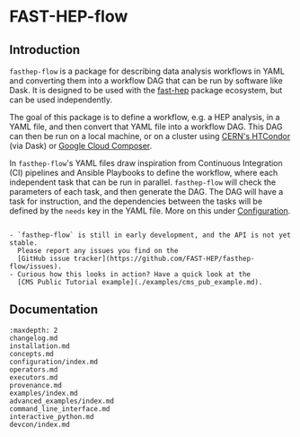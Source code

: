 # FAST-HEP-flow

## Introduction

`fasthep-flow` is a package for describing data analysis workflows in YAML and
converting them into a workflow DAG that can be run by software like Dask. It is
designed to be used with the [fast-hep](https://fast-hep.github.io/) package
ecosystem, but can be used independently.

The goal of this package is to define a workflow, e.g. a HEP analysis, in a YAML
file, and then convert that YAML file into a workflow DAG. This DAG can then be
run on a local machine, or on a cluster using
[CERN's HTCondor](https://batchdocs.web.cern.ch/local/submit.html) (via Dask) or
[Google Cloud Composer](https://cloud.google.com/composer).

In `fasthep-flow`'s YAML files draw inspiration from Continuous Integration (CI)
pipelines and Ansible Playbooks to define the workflow, where each independent
task that can be run in parallel. `fasthep-flow` will check the parameters of
each task, and then generate the DAG. The DAG will have a task for instruction,
and the dependencies between the tasks will be defined by the `needs` key in the
YAML file. More on this under [Configuration](./configuration/index.md).

```{tip}

- `fasthep-flow` is still in early development, and the API is not yet stable.
  Please report any issues you find on the
  [GitHub issue tracker](https://github.com/FAST-HEP/fasthep-flow/issues).
- Curious how this looks in action? Have a quick look at the
  [CMS Public Tutorial example](./examples/cms_pub_example.md).

```

## Documentation

```{toctree}
:maxdepth: 2
changelog.md
installation.md
concepts.md
configuration/index.md
operators.md
executors.md
provenance.md
examples/index.md
advanced_examples/index.md
command_line_interface.md
interactive_python.md
devcon/index.md
```
